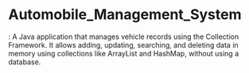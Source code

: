 # Automobile_Management_System
: A Java application that manages vehicle records using the Collection Framework. It allows adding, updating, searching, and deleting data in memory using collections like ArrayList and HashMap, without using a database.

